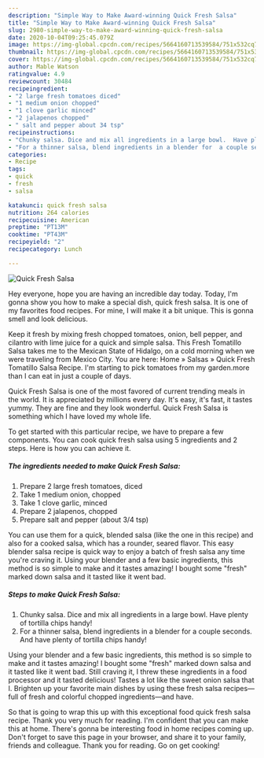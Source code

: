 ```yaml
---
description: "Simple Way to Make Award-winning Quick Fresh Salsa"
title: "Simple Way to Make Award-winning Quick Fresh Salsa"
slug: 2980-simple-way-to-make-award-winning-quick-fresh-salsa
date: 2020-10-04T09:25:45.079Z
image: https://img-global.cpcdn.com/recipes/5664160713539584/751x532cq70/quick-fresh-salsa-recipe-main-photo.jpg
thumbnail: https://img-global.cpcdn.com/recipes/5664160713539584/751x532cq70/quick-fresh-salsa-recipe-main-photo.jpg
cover: https://img-global.cpcdn.com/recipes/5664160713539584/751x532cq70/quick-fresh-salsa-recipe-main-photo.jpg
author: Mable Watson
ratingvalue: 4.9
reviewcount: 30484
recipeingredient:
- "2 large fresh tomatoes diced"
- "1 medium onion chopped"
- "1 clove garlic minced"
- "2 jalapenos chopped"
- " salt and pepper about 34 tsp"
recipeinstructions:
- "Chunky salsa. Dice and mix all ingredients in a large bowl.  Have plenty of tortilla chips handy!"
- "For a thinner salsa, blend ingredients in a blender for  a couple seconds. And have plenty of tortilla chips handy!"
categories:
- Recipe
tags:
- quick
- fresh
- salsa

katakunci: quick fresh salsa 
nutrition: 264 calories
recipecuisine: American
preptime: "PT13M"
cooktime: "PT43M"
recipeyield: "2"
recipecategory: Lunch

---
```



![Quick Fresh Salsa](https://img-global.cpcdn.com/recipes/5664160713539584/751x532cq70/quick-fresh-salsa-recipe-main-photo.jpg)

Hey everyone, hope you are having an incredible day today. Today, I'm gonna show you how to make a special dish, quick fresh salsa. It is one of my favorites food recipes. For mine, I will make it a bit unique. This is gonna smell and look delicious.

Keep it fresh by mixing fresh chopped tomatoes, onion, bell pepper, and cilantro with lime juice for a quick and simple salsa. This Fresh Tomatillo Salsa takes me to the Mexican State of Hidalgo, on a cold morning when we were traveling from Mexico City. You are here: Home » Salsas » Quick Fresh Tomatillo Salsa Recipe. I&#39;m starting to pick tomatoes from my garden.more than I can eat in just a couple of days.

Quick Fresh Salsa is one of the most favored of current trending meals in the world. It is appreciated by millions every day. It's easy, it's fast, it tastes yummy. They are fine and they look wonderful. Quick Fresh Salsa is something which I have loved my whole life.


To get started with this particular recipe, we have to prepare a few components. You can cook quick fresh salsa using 5 ingredients and 2 steps. Here is how you can achieve it.

<!--inarticleads1-->

##### The ingredients needed to make Quick Fresh Salsa:

1. Prepare 2 large fresh tomatoes, diced
1. Take 1 medium onion, chopped
1. Take 1 clove garlic, minced
1. Prepare 2 jalapenos, chopped
1. Prepare  salt and pepper (about 3/4 tsp)


You can use them for a quick, blended salsa (like the one in this recipe) and also for a cooked salsa, which has a rounder, seared flavor. This easy blender salsa recipe is quick way to enjoy a batch of fresh salsa any time you&#39;re craving it. Using your blender and a few basic ingredients, this method is so simple to make and it tastes amazing! I bought some &#34;fresh&#34; marked down salsa and it tasted like it went bad. 

<!--inarticleads2-->

##### Steps to make Quick Fresh Salsa:

1. Chunky salsa. Dice and mix all ingredients in a large bowl.  Have plenty of tortilla chips handy!
1. For a thinner salsa, blend ingredients in a blender for  a couple seconds. And have plenty of tortilla chips handy!


Using your blender and a few basic ingredients, this method is so simple to make and it tastes amazing! I bought some &#34;fresh&#34; marked down salsa and it tasted like it went bad. Still craving it, I threw these ingredients in a food processor and it tasted delicious! Tastes a lot like the sweet onion salsa that I. Brighten up your favorite main dishes by using these fresh salsa recipes—full of fresh and colorful chopped ingredients—and have. 

So that is going to wrap this up with this exceptional food quick fresh salsa recipe. Thank you very much for reading. I'm confident that you can make this at home. There's gonna be interesting food in home recipes coming up. Don't forget to save this page in your browser, and share it to your family, friends and colleague. Thank you for reading. Go on get cooking!
